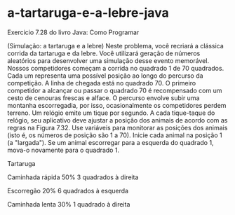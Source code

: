 # a-tartaruga-e-a-lebre-java
Exercicio 7.28 do livro Java: Como Programar

(Simulação: a tartaruga e a lebre) Neste problema, você recriará a clássica corrida da tartaruga e da lebre. Você utilizará geração de
números aleatórios para desenvolver uma simulação desse evento memorável.
Nossos competidores começam a corrida no quadrado 1 de 70 quadrados. Cada um representa uma possível posição ao longo do percurso da competição. A linha de chegada está no quadrado 70. O primeiro competidor a alcançar ou passar o quadrado 70 é recompensado
com um cesto de cenouras frescas e alface. O percurso envolve subir uma montanha escorregadia, por isso, ocasionalmente os competidores
perdem terreno.
Um relógio emite um tique por segundo. A cada tique-taque do relógio, seu aplicativo deve ajustar a posição dos animais de acordo com
as regras na Figura 7.32. Use variáveis para monitorar as posições dos animais (isto é, os números de posição são 1 a 70). Inicie cada animal
na posição 1 (a "largada"). Se um animal escorregar para a esquerda do quadrado 1, mova-o novamente para o quadrado 1.

Tartaruga 

Caminhada rápida  50%     3 quadrados à direita

Escorregão        20%     6 quadrados à esquerda

Caminhada lenta   30%     1 quadrado à direita



